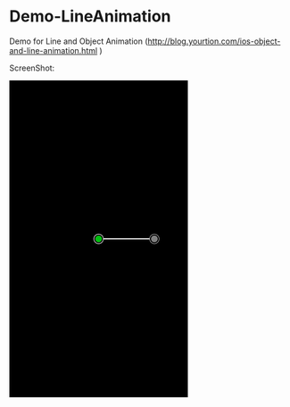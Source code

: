 Demo-LineAnimation
==================
Demo for Line and Object Animation (http://blog.yourtion.com/ios-object-and-line-animation.html )

ScreenShot:

![](ScreenShot.gif)